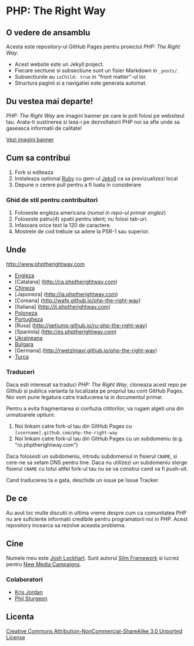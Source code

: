 # PHP: The Right Way

## O vedere de ansamblu

Acesta este repository-ul GitHub Pages pentru proiectul _PHP: The Right Way_.

* Acest website este un Jekyll project.
* Fiecare sectiune si subsectiune sunt un fisier Markdown in `_posts/`.
* Subsectiunile au `isChild: true` in "front matter"-ul lor.
* Structura paginii si a navigatiei este generata automat.

## Du vestea mai departe!

_PHP: The Right Way_ are imagini banner pe care le poti folosi pe websiteul tau. Arata-ti sustinerea si lasa-i pe dezvoltatorii PHP noi sa afle unde sa gaseasca informatii de calitate!

[Vezi imagini banner](http://www.phptherightway.com/banners.html)

## Cum sa contribui

1. Fork si editeaza
2. Instaleaza optional [Ruby](https://rvm.io/rvm/install/) cu gem-ul [Jekyll](https://github.com/mojombo/jekyll/) ca sa previzualizezi local
3. Depune o cerere pull pentru a fi luata in considerare

### Ghid de stil pentru contribuitori

1. Foloseste engleza americana (*numai in repo-ul primar englez*)
2. Foloseste patru(4) spatii pentru ident; nu folosi tab-uri.
3. Infasoara orice text la 120 de caractere.
4. Mostrele de cod trebuie sa adere la PSR-1 sau superior.

## Unde

<http://www.phptherightway.com>

* [Engleza](http://www.phptherightway.com)
* [Catalana] (http://ca.phptherightway.com)
* [Chineza](http://wulijun.github.com/php-the-right-way)
* [Japoneza] (http://ja.phptherightway.com)
* [Coreana] (http://wafe.github.io/php-the-right-way)
* [Italiana] (http://it.phptherightway.com)
* [Poloneza](http://pl.phptherightway.com)
* [Portugheza](http://br.phptherightway.com)
* [Rusa] (http://getjump.github.io/ru-php-the-right-way)
* [Spaniola] (http://es.phptherightway.com)
* [Ukraineana](http://iflista.github.com/php-the-right-way)
* [Bulgara](http://bg.phptherightway.com)
* [Germana] (http://rwetzlmayr.github.io/php-the-right-way)
* [Turca](http://hkulekci.github.io/php-the-right-way/)

### Traduceri

Daca esti interesat sa traduci _PHP: The Right Way_, cloneaza acest repo pe Github si publica varianta ta localizata pe propriul tau cont GitHub Pages. Noi vom pune legatura catre traducerea ta in documentul primar.

Pentru a evita fragmentarea si confuzia cititorilor, va rugam algeti una din urmatoarele optiuni:

1. Noi linkam catre fork-ul tau din GitHub Pages cu  `[username].github.com/php-the-right-way`
2. Noi linkam catre fork-ul tau din GitHub Pages cu un subdomeniu (e.g. "ro.phptherightway.com")


Daca folosesti un subdomeniu, introdu subdomeniul in fisierul `CNAME`, si cere-ne sa setam DNS pentru tine. Daca nu utilizezi un subdomeniu sterge fisierul `CNAME` cu totul altfel fork-ul tau nu se va construi cand va fi push-uit.

Cand traducerea ta e gata, deschide un issue pe Issue Tracker.


## De ce

Au avut loc multe discutii in ultima vreme despre cum ca comunitatea PHP nu are suficiente informatii credibile pentru programatorii noi in PHP. Acest repository incearca sa rezolve aceasta problema.


## Cine

Numele meu este [Josh Lockhart](http://twitter.com/codeguy). Sunt autorul [Slim Framework](http://www.slimframework.com/) si lucrez pentru [New Media Campaigns](http://www.newmediacampaigns.com/).


### Colaboratori

* [Kris Jordan](http://krisjordan.com/)
* [Phil Sturgeon](http://philsturgeon.co.uk/)

## Licenta

[Creative Commons Attribution-NonCommercial-ShareAlike 3.0 Unported License](http://creativecommons.org/licenses/by-nc-sa/3.0/)
